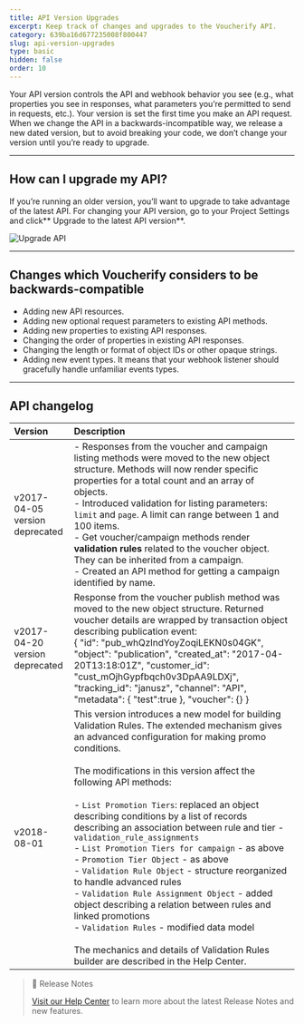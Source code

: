 ```yaml
---
title: API Version Upgrades
excerpt: Keep track of changes and upgrades to the Voucherify API.
category: 639ba16d677235008f800447
slug: api-version-upgrades
type: basic
hidden: false
order: 10
---
```


Your API version controls the API and webhook behavior you see (e.g., what properties you see in responses, what parameters you’re permitted to send in requests, etc.). Your version is set the first time you make an API request. When we change the API in a backwards-incompatible way, we release a new dated version, but to avoid breaking your code, we don’t change your version until you’re ready to upgrade.

---

## How can I upgrade my API?

If you’re running an older version, you’ll want to upgrade to take advantage of the latest API. For changing your API version, go to your Project Settings and click** Upgrade to the latest API version**.

<!-- ![Upgrade API](../../assets/img/guides_development_api_version_upgrades_upgrade_1.png "Upgrade API") -->
![Upgrade API](https://files.readme.io/d5b3ce2-upgrade-API.png "Upgrade API")

---

## Changes which Voucherify considers to be backwards-compatible

- Adding new API resources.
- Adding new optional request parameters to existing API methods.
- Adding new properties to existing API responses.
- Changing the order of properties in existing API responses.
- Changing the length or format of object IDs or other opaque strings. 
- Adding new event types. It means that your webhook listener should gracefully handle unfamiliar events types.

---

## API changelog

| Version | Description |
|:---|:---|
| v2017-04-05 <br>version deprecated | - Responses from the voucher and campaign listing methods were moved to the new object structure. Methods will now render specific properties for a total count and an array of objects.<br>- Introduced validation for listing parameters: `limit` and `page`. A limit can range between 1 and 100 items.<br>- Get voucher/campaign methods render **validation rules** related to the voucher object. They can be inherited from a campaign.<br>- Created an API method for getting a campaign identified by name. |
| v2017-04-20 <br>version deprecated | Response from the voucher publish method was moved to the new object structure. Returned voucher details are wrapped by transaction object describing publication event:<br>{ "id": "pub_whQzIndYoyZoqiLEKN0s04GK", "object": "publication", "created_at": "2017-04-20T13:18:01Z", "customer_id": "cust_mOjhGypfbqch0v3DpAA9LDXj", "tracking_id": "janusz", "channel": "API", "metadata": { "test":true }, "voucher": {} } |
| v2018-08-01 | This version introduces a new model for building Validation Rules. The extended mechanism gives an advanced configuration for making promo conditions.<br><br>The modifications in this version affect the following API methods:<br><br>- `List Promotion Tiers`: replaced an object describing conditions by a list of records describing an association between rule and tier - `validation_rule_assignments`<br>- `List Promotion Tiers for campaign` - as above<br>- `Promotion Tier Object` - as above<br>- `Validation Rule Object` - structure reorganized to handle advanced rules<br>- `Validation Rule Assignment Object` - added object describing a relation between rules and linked promotions<br>- `Validation Rules` - modified data model<br><br>The mechanics and details of Validation Rules builder are described in the Help Center. |

> 📘 Release Notes
>
> [Visit our Help Center](https://support.voucherify.io/article/23-whats-new-in-voucherify) to learn more about the latest Release Notes and new features.